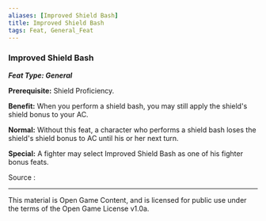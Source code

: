 ```yaml
---
aliases: [Improved Shield Bash]
title: Improved Shield Bash
tags: Feat, General_Feat
---
```

### Improved Shield Bash 
***Feat Type: General***

**Prerequisite:** Shield Proficiency.

**Benefit:** When you perform a shield bash, you may still apply the
shield's shield bonus to your AC.

**Normal:** Without this feat, a character who performs a shield bash
loses the shield's shield bonus to AC until his or her next turn.

**Special:** A fighter may select Improved Shield Bash as one of his
fighter bonus feats.


Source :

---

This material is Open Game Content, and is licensed for public use under
the terms of the Open Game License v1.0a.
